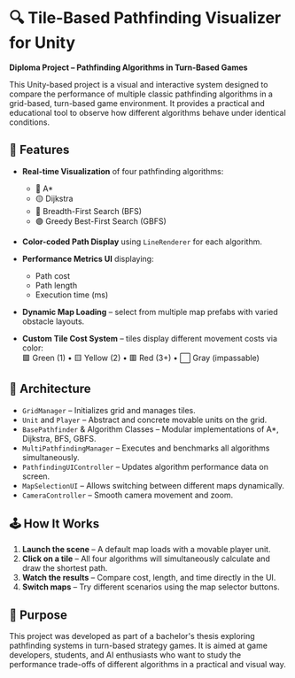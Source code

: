 # 🔍 Tile-Based Pathfinding Visualizer for Unity

**Diploma Project – Pathfinding Algorithms in Turn-Based Games**

This Unity-based project is a visual and interactive system designed to compare the performance of multiple classic pathfinding algorithms in a grid-based, turn-based game environment. It provides a practical and educational tool to observe how different algorithms behave under identical conditions.

## 🎯 Features

- **Real-time Visualization** of four pathfinding algorithms:  
  - 🔵 A*  
  - 🟡 Dijkstra  
  - 🔴 Breadth-First Search (BFS)  
  - 🟣 Greedy Best-First Search (GBFS)

- **Color-coded Path Display** using `LineRenderer` for each algorithm.
- **Performance Metrics UI** displaying:
  - Path cost
  - Path length
  - Execution time (ms)
- **Dynamic Map Loading** – select from multiple map prefabs with varied obstacle layouts.
- **Custom Tile Cost System** – tiles display different movement costs via color:  
  🟩 Green (1) • 🟨 Yellow (2) • 🟥 Red (3+) • ⬜ Gray (impassable)

## 🧠 Architecture

- `GridManager` – Initializes grid and manages tiles.
- `Unit` and `Player` – Abstract and concrete movable units on the grid.
- `BasePathfinder` & Algorithm Classes – Modular implementations of A*, Dijkstra, BFS, GBFS.
- `MultiPathfindingManager` – Executes and benchmarks all algorithms simultaneously.
- `PathfindingUIController` – Updates algorithm performance data on screen.
- `MapSelectionUI` – Allows switching between different maps dynamically.
- `CameraController` – Smooth camera movement and zoom.

## 🕹️ How It Works

1. **Launch the scene** – A default map loads with a movable player unit.
2. **Click on a tile** – All four algorithms will simultaneously calculate and draw the shortest path.
3. **Watch the results** – Compare cost, length, and time directly in the UI.
4. **Switch maps** – Try different scenarios using the map selector buttons.

## 🧪 Purpose

This project was developed as part of a bachelor's thesis exploring pathfinding systems in turn-based strategy games. It is aimed at game developers, students, and AI enthusiasts who want to study the performance trade-offs of different algorithms in a practical and visual way.
